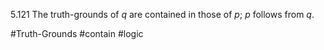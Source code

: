5.121 The truth-grounds of $q$ are contained in those of $p$; $p$ follows from $q$.

#Truth-Grounds #contain #logic 